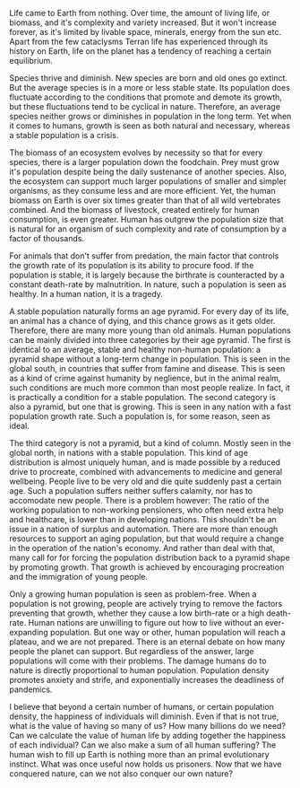 Life came to Earth from nothing. Over time, the amount of living life, or biomass, and it's complexity and variety increased. But it won't increase forever, as it's limited by livable space, minerals, energy from the sun etc. Apart from the few cataclysms Terran life has experienced through its history on Earth, life on the planet has a tendency of reaching a certain equilibrium.

Species thrive and diminish. New species are born and old ones go extinct. But the average species is in a more or less stable state. Its population does fluctuate according to the conditions that promote and demote its growth, but these fluctuations tend to be cyclical in nature. Therefore, an average species neither grows or diminishes in population in the long term. Yet when it comes to humans, growth is seen as both natural and necessary, whereas a stable population is a crisis.

The biomass of an ecosystem evolves by necessity so that for every species, there is a larger population down the foodchain. Prey must grow it's population despite being the daily sustenance of another species. Also, the ecosystem can support much larger populations of smaller and simpler organisms, as they consume less and are more efficient. Yet, the human biomass on Earth is over six times greater than that of all wild vertebrates combined. And the biomass of livestock, created entirely for human consumption, is even greater. Human has outgrew the population size that is natural for an organism of such complexity and rate of consumption by a factor of thousands.

For animals that don't suffer from predation, the main factor that controls the growth rate of its population is its ability to procure food. If the population is stable, it is largely because the birthrate is counteracted by a constant death-rate by malnutrition. In nature, such a population is seen as healthy. In a human nation, it is a tragedy.

A stable population naturally forms an age pyramid. For every day of its life, an animal has a chance of dying, and this chance grows as it gets older. Therefore, there are many more young than old animals. Human populations can be mainly divided into three categories by their age pyramid. The first is identical to an average, stable and healthy non-human population: a pyramid shape without a long-term change in population. This is seen in the global south, in countries that suffer from famine and disease. This is seen as a kind of crime against humanity by neglience, but in the animal realm, such conditions are much more common than most people realize. In fact, it is practically a condition for a stable population. The second category is also a pyramid, but one that is growing. This is seen in any nation with a fast population growth rate. Such a population is, for some reason, seen as ideal.

The third category is not a pyramid, but a kind of column. Mostly seen in the global north, in nations with a stable population. This kind of age distribution is almost uniquely human, and is made possible by a reduced drive to procreate, combined with advancements to medicine and general wellbeing. People live to be very old and die quite suddenly past a certain age. Such a population suffers neither suffers calamity, nor has to accomodate new people. There is a problem however: The ratio of the working population to non-working pensioners, who often need extra help and healthcare, is lower than in developing nations. This shouldn't be an issue in a nation of surplus and automation. There are more than enough resources to support an aging population, but that would require a change in the operation of the nation's economy. And rather than deal with that, many call for for forcing the population distribution back to a pyramid shape by promoting growth. That growth is achieved by encouraging procreation and the immigration of young people.

Only a growing human population is seen as problem-free. When a population is not growing, people are actively trying to remove the factors preventing that growth, whether they cause a low birth-rate or a high death-rate. Human nations are unwilling to figure out how to live without an ever-expanding population. But one way or other, human population will reach a plateau, and we are not prepared. There is an eternal debate on how many people the planet can support. But regardless of the answer, large populations will come with their problems. The damage humans do to nature is directly proportional to human population. Population density promotes anxiety and strife, and exponentially increases the deadliness of pandemics.

I believe that beyond a certain number of humans, or certain population density, the happiness of individuals will diminish. Even if that is not true, what is the value of having so many of us? How many billions do we need? Can we calculate the value of human life by adding together the happiness of each individual? Can we also make a sum of all human suffering? The human wish to fill up Earth is nothing more than an primal evolutionary instinct. What was once useful now holds us prisoners. Now that we have conquered nature, can we not also conquer our own nature?


